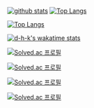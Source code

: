 [![github stats](https://github-readme-stats.vercel.app/api?username=d-h-k)](https://github.com/d-h-k/github-readme-stats)   [![Top Langs](https://github-readme-stats.vercel.app/api/top-langs/?username=d-h-k)](https://github.com/d-h-k/github-readme-stats)


[![Top Langs](https://github-readme-stats.vercel.app/api/top-langs/?username=d-h-k&layout=compact)](https://github.com/d-h-k/d-h-k)

[![d-h-k's wakatime stats](https://github-readme-stats.vercel.app/api/wakatime?username=d-h-k)](https://github.com/d-h-k/github-readme-stats)


[![Solved.ac
프로필](http://mazassumnida.wtf/api/mini/generate_badge?boj=kdog1503)](https://github.com/mazassumnida/mazassumnida)

[![Solved.ac
프로필](http://mazassumnida.wtf/api/v2/generate_badge?boj=kdog1503)](https://solved.ac/kdog1503)

[![Solved.ac
프로필](http://mazassumnida.wtf/api/generate_badge?boj=kdog1503)](https://solved.ac/kdog1503)

[![Solved.ac
프로필](http://mazassumnida.wtf/api/v2/generate_badge?boj=kdog1503)](https://solved.ac/kdog1503)
